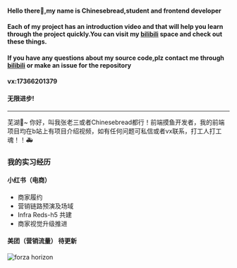 #### Hello there👋,my name is Chinesebread,student and frontend developer
#### Each of my project has an introduction video and that will help you learn through the project quickly.You can visit my [bilibili](https://space.bilibili.com/47733318) space and check out these things.
#### If you have any questions about my source code,plz contact me through [bilibili](https://space.bilibili.com/47733318) or make an issue for the repository
#### vx:17366201379
#### 无限进步!
---
芜湖🥂~ 你好，叫我张老三或者Chinesebread都行！前端摸鱼开发者，我的前端项目均在b站上有项目介绍视频，如有任何问题可私信或者vx联系，打工人打工魂！！🚑
### 我的实习经历
#### 小红书（电商）
* 商家履约
* 营销链路预演及场域
* Infra Reds-h5 共建
* 商家视觉升级推进
#### 美团（营销流量） 待更新

![forza horizon](https://user-images.githubusercontent.com/76460624/231668237-3ba065ea-d357-4732-87a4-12e55757a668.jpg)

